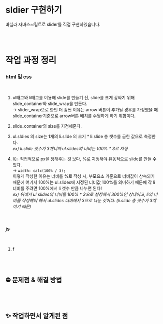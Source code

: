 # sldier 구현하기
바닐라 자바스크립트로 slider를 직접 구현하였습니다.

<br>
<br>

# 작업 과정 정리

### html 및 css

<br>

1. ul태그와 li태그를 이용해 slide를 만들기 전, slide를 크게 감싸기 위해 slide_container와 slide_wrap을 만든다.  
  → slider_wrap으로 한번 더 감싼 이유는 arrow 버튼이 추가될 경우를 가정했을 때 slide_container기준으로 arrow버튼 배치를 수월하게 하기 위함이다. 

2. slide_container의 size를 지정해준다.

3. ul.sldies 의 size는 1개의 li.slide 의 크기 * li.slide 총 갯수를 곱한 값으로 측정한다.  
*ex) li.slide 갯수가 3개니까 ul.slides의 너비는 100% * 3로 지정*

4. li는 직접적으로 px을 정해주는 것 보다, %로 지정해야 유동적으로 slide를 만들 수 있다.  
  → `width: calc(100% / 3);`  
  이렇게 작성한 이유는 너비를 %로 작성 시, 부모요소 기준으로 너비값이 상속되기 때문에 여기서 100%는 ul.slides에 지정된 너비값 100%를 의미하기 때문에 각 li 너비를 주려면 100%에서 li 갯수 만큼 나누면 된다!  
  *ex) 위에서 ul.slides의 너비를 100% * 3으로 설정해서 300%인 상태이고, li의 너비를 작성해야 해서 ul.slides 너비에서 3으로 나눈 것이다. (li.slide 총 갯수가 3개이기 때문)*

<br>

### js

<br>

1. f

<br>
<br>

## ⛔ 문제점 & 해결 방법


<br>
<br>

## ✨ 작업하면서 알게된 점

<br>
<br>